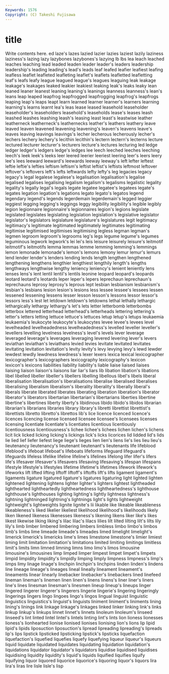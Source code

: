 ```yaml
---
Keywords: 1576 
Copyright: (C) Takeshi Fujisawa
---
```


# title

Write contents here.
ed laze's lazes lazied lazier lazies
laziest lazily laziness laziness's lazing lazy lazybones lazybones's lazying lb
lbs lea leach leached leaches leaching lead leaded leaden leader
leader's leaders leadership leadership's leading leading's lead's leads leaf leafed
leafier leafiest leafing leafless leaflet leafleted leafleting leaflet's leaflets leafletted
leafletting leaf's leafs leafy league leagued league's leagues leaguing leak
leakage leakage's leakages leaked leakier leakiest leaking leak's leaks leaky
lean leaned leaner leanest leaning leaning's leanings leanness leanness's lean's
leans leap leaped leapfrog leapfrogged leapfrogging leapfrog's leapfrogs leaping leap's
leaps leapt learn learned learner learner's learners learning learning's learns
learnt lea's leas lease leased leasehold leaseholder leaseholder's leaseholders leasehold's
leaseholds lease's leases leash leashed leashes leashing leash's leasing least
least's leastwise leather leatherneck leatherneck's leathernecks leather's leathers leathery leave
leaved leaven leavened leavening leavening's leaven's leavens leave's leaves leaving
leavings leavings's lecher lecherous lecherously lecher's lechers lechery lechery's lecithin
lecithin's lectern lectern's lecterns lecture lectured lecturer lecturer's lecturers lecture's
lectures lecturing led ledge ledger ledger's ledgers ledge's ledges lee
leech leeched leeches leeching leech's leek leek's leeks leer leered
leerier leeriest leering leer's leers leery lee's lees leeward leeward's
leewards leeway leeway's left lefter leftest leftie leftie's lefties leftism
leftism's leftist leftist's leftists leftmost leftover leftover's leftovers left's lefts
leftwards lefty lefty's leg legacies legacy legacy's legal legalese legalese's
legalisation legalisation's legalise legalised legalises legalising legalism legalism's legalisms legalistic
legality legality's legally legal's legals legate legatee legatee's legatees legate's
legates legation legation's legations legato legato's legatos legend legendary legend's
legends legerdemain legerdemain's legged leggier leggiest legging legging's leggings leggy
legibility legibility's legible legibly legion legionnaire legionnaire's legionnaires legion's legions
legislate legislated legislates legislating legislation legislation's legislative legislator legislator's legislators
legislature legislature's legislatures legit legitimacy legitimacy's legitimate legitimated legitimately legitimates
legitimating legitimise legitimised legitimises legitimising legless legman legman's legmen legroom
legroom's legrooms leg's legs legume legume's legumes leguminous legwork legwork's
lei lei's leis leisure leisurely leisure's leitmotif leitmotif's leitmotifs lemma
lemmas lemme lemming lemming's lemmings lemon lemonade lemonade's lemon's lemons
lemony lemur lemur's lemurs lend lender lender's lenders lending lends
length lengthen lengthened lengthening lengthens lengthier lengthiest lengthily length's lengths
lengthways lengthwise lengthy leniency leniency's lenient leniently lens lenses lens's
lent lentil lentil's lentils leonine leopard leopard's leopards leotard leotard's
leotards leper leper's lepers leprechaun leprechaun's leprechauns leprosy leprosy's leprous
lept lesbian lesbianism lesbianism's lesbian's lesbians lesion lesion's lesions less
lessee lessee's lessees lessen lessened lessening lessens lesser lesson lesson's
lessons lessor lessor's lessors less's lest let letdown letdown's letdowns
lethal lethally lethargic lethargically lethargy lethargy's let's lets letter letterbomb
letterbombs letterbox lettered letterhead letterhead's letterheads lettering lettering's letter's letters
letting lettuce lettuce's lettuces letup letup's letups leukaemia leukaemia's leukocyte
leukocyte's leukocytes levee levee's levees level levelheaded levelheadedness levelheadedness's levelled
leveller leveller's levellers levelling levelness levelness's level's levels lever leverage
leveraged leverage's leverages leveraging levered levering lever's levers leviathan leviathan's
leviathans levied levies levitate levitated levitates levitating levitation levitation's levity
levity's levy levying levy's lewd lewder lewdest lewdly lewdness lewdness's
lexer lexers lexica lexical lexicographer lexicographer's lexicographers lexicography lexicography's lexicon
lexicon's lexicons liabilities liability liability's liable liaise liaised liaises liaising
liaison liaison's liaisons liar liar's liars lib libation libation's libations
libel libelled libeller libeller's libellers libelling libellous libel's libels liberal
liberalisation liberalisation's liberalisations liberalise liberalised liberalises liberalising liberalism liberalism's liberality
liberality's liberally liberal's liberals liberate liberated liberates liberating liberation liberation's
liberator liberator's liberators libertarian libertarian's libertarians liberties libertine libertine's libertines
liberty liberty's libidinous libido libido's libidos librarian librarian's librarians libraries
library library's libretti librettist librettist's librettists libretto libretto's librettos lib's
lice licence licenced licence's licences licencing license licensed licensee licensee's
licensees licenses licensing licentiate licentiate's licentiates licentious licentiously licentiousness licentiousness's
lichee lichee's lichees lichen lichen's lichens licit lick licked licking
licking's lickings lick's licks licorices lid lidded lid's lids lie
lied lief liefer liefest liege liege's lieges lien lien's liens
lie's lies lieu lieu's lieutenancy lieutenancy's lieutenant lieutenant's lieutenants life
lifeblood lifeblood's lifeboat lifeboat's lifeboats lifeforms lifeguard lifeguard's lifeguards lifeless
lifelike lifeline lifeline's lifelines lifelong lifer lifer's lifers life's lifesaver
lifesaver's lifesavers lifesaving lifesaving's lifespan lifespans lifestyle lifestyle's lifestyles lifetime
lifetime's lifetimes lifework lifework's lifeworks lift lifted lifting liftoff liftoff's
liftoffs lift's lifts ligament ligament's ligaments ligature ligatured ligature's ligatures
ligaturing light lighted lighten lightened lightening lightens lighter lighter's lighters
lightest lightheaded lighthearted lightheartedly lightheartedness lightheartedness's lighthouse lighthouse's lighthouses lighting
lighting's lightly lightness lightness's lightning lightninged lightning's lightnings light's lights
lightweight lightweight's lightweights lignite lignite's lii likable like likeable likeableness
likeableness's liked likelier likeliest likelihood likelihood's likelihoods likely liken likened
likeness likenesses likeness's likening likens liker like's likes likest likewise
liking liking's lilac lilac's lilacs lilies lilt lilted lilting lilt's
lilts lily lily's limb limber limbered limbering limbers limbless limbo
limbo's limbos limb's limbs lime limeade limeade's limeades limed limelight
limelight's limerick limerick's limericks lime's limes limestone limestone's limier limiest
liming limit limitation limitation's limitations limited limiting limitings limitless limit's
limits limn limned limning limns limo limo's limos limousine limousine's
limousines limp limped limper limpest limpet limpet's limpets limpid limpidity
limpidity's limpidly limping limply limpness limpness's limp's limps limy linage
linage's linchpin linchpin's linchpins linden linden's lindens line lineage lineage's
lineages lineal lineally lineament lineament's lineaments linear linearly linebacker linebacker's
linebackers lined linefeed lineman lineman's linemen linen linen's linens linens's
liner liner's liners line's lines linesman linesman's linesmen lineup lineup's
lineups linger lingered lingerer lingerer's lingerers lingerie lingerie's lingering lingeringly
lingerings lingers lingo lingoes lingo's lingos lingual linguist linguistic linguistics
linguistics's linguist's linguists liniment liniment's liniments lining lining's linings link
linkage linkage's linkages linked linker linking link's links linkup linkup's
linkups linnet linnet's linnets linoleum linoleum's linseed linseed's lint linted
lintel lintel's lintels linting lint's lints lion lioness lionesses lioness's
lionhearted lionise lionised lionises lionising lion's lions lip lipid lipid's
lipids liposuction liposuction's lipread lipreading lipreading's lipreads lip's lips lipstick
lipsticked lipsticking lipstick's lipsticks liquefaction liquefaction's liquefied liquefies liquefy liquefying
liqueur liqueur's liqueurs liquid liquidate liquidated liquidates liquidating liquidation liquidation's
liquidations liquidator liquidator's liquidators liquidise liquidised liquidises liquidising liquidity liquidity's
liquid's liquids liquified liquifies liquify liquifying liquor liquored liquorice liquorice's
liquoring liquor's liquors lira lira's liras lire lisle lisle's lisp
